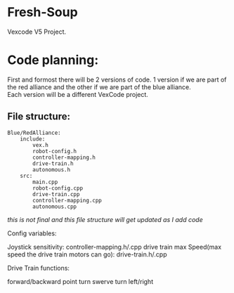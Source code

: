# Fresh-Soup
Vexcode V5 Project.


# Code planning:

First and formost there will be 2 versions of code. 1 version if we are part of the red alliance and the other if we are part of the blue alliance.  
Each version will be a different VexCode project.  

## File structure:

```
Blue/RedAlliance:  
    include:  
        vex.h  
        robot-config.h  
        controller-mapping.h  
        drive-train.h
        autonomous.h  
    src:  
        main.cpp  
        robot-config.cpp  
        drive-train.cpp  
        controller-mapping.cpp  
        autonomous.cpp
```

*this is not final and this file structure will get updated as I add code*

Config variables:

Joystick sensitivity: controller-mapping.h/.cpp
drive train max Speed(max speed the drive train motors can go): drive-train.h/.cpp

Drive Train functions:

forward/backward
point turn
swerve turn left/right
